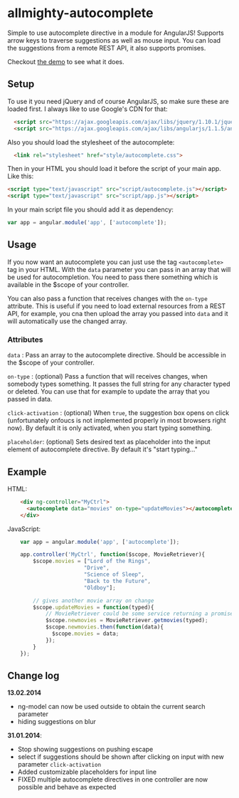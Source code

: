 allmighty-autocomplete
======================

Simple to use autocomplete directive in a module for AngularJS!
Supports arrow keys to traverse suggestions as well as mouse input. 
You can load the suggestions from a remote REST API, it also supports promises. 

Checkout [the demo](http://justgoscha.github.io/allmighty-autocomplete/) to see what it does.

## Setup

To use it you need jQuery and of course AngularJS, so make sure these are loaded first. I always like to use Google's CDN for that:

```html
  <script src="https://ajax.googleapis.com/ajax/libs/jquery/1.10.1/jquery.min.js"></script>
  <script src="https://ajax.googleapis.com/ajax/libs/angularjs/1.1.5/angular.min.js"></script>
```

Also you should load the stylesheet of the autocomplete:

```html
  <link rel="stylesheet" href="style/autocomplete.css">
```

Then in your HTML you should load it before the script of your main app. Like this:

```html
<script type="text/javascript" src="script/autocomplete.js"></script>
<script type="text/javascript" src="script/app.js"></script>
```

In your main script file you should add it as dependency:

```javascript
var app = angular.module('app', ['autocomplete']);
```

## Usage

If you now want an autocomplete you can just use the tag `<autocomplete>` tag in your HTML. With the `data` parameter you can pass in an array that will be used for autocompletion. You need to pass there something which is available in the $scope of your controller. 

You can also pass a function that receives changes with the `on-type` attribute. This is useful if you need to load external resources from a REST API, for example, you cna then upload the array you passed into `data` and it will automatically use the changed array.

### Attributes

`data` : Pass an array to the autocomplete directive. Should be accessible in the $scope of your controller.

`on-type` : (optional) Pass a function that will receives changes, when somebody types something. It passes the full string for any character typed or deleted. You can use that for example to update the array that you passed in data.

`click-activation` : (optional) When `true`, the suggestion box opens on click (unfortunately onfoucs is not implemented properly in most browsers right now). By default it is only activated, when you start typing something.

`placeholder`: (optional) Sets desired text as placeholder into the input element of autocomplete directive. By default it's "start typing..."

## Example

HTML: 
```html
    <div ng-controller="MyCtrl">  
      <autocomplete data="movies" on-type="updateMovies"></autocomplete>
    </div>
```

JavaScript:
```javascript
	var app = angular.module('app', ['autocomplete']);

	app.controller('MyCtrl', function($scope, MovieRetriever){
		$scope.movies = ["Lord of the Rings",
		 				"Drive",
		 				"Science of Sleep",
		 				"Back to the Future",
		 				"Oldboy"];

		// gives another movie array on change
		$scope.updateMovies = function(typed){
			// MovieRetriever could be some service returning a promise
		    $scope.newmovies = MovieRetriever.getmovies(typed);
		    $scope.newmovies.then(function(data){
		      $scope.movies = data;
		    });
		}
	});

```

## Change log

**13.02.2014**

+ ng-model can now be used outside to obtain the current search parameter
+ hiding suggestions on blur

**31.01.2014**:

+ Stop showing suggestions on pushing escape
+ select if suggestions should be shown after clicking on input with new parameter `click-activation`
+ Added customizable placeholders for input line
+ FIXED multiple autocomplete directives in one controller are now possible and behave as expected



